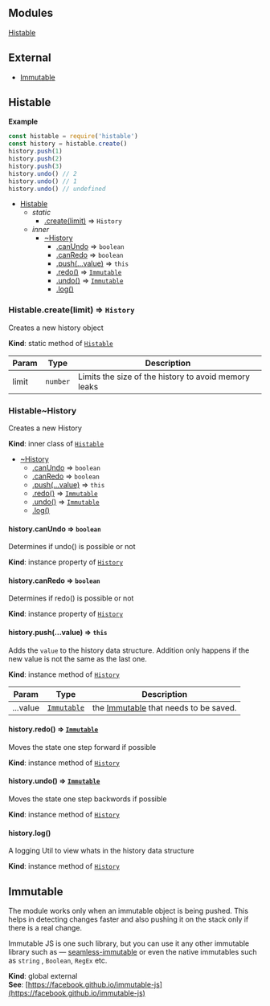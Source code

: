 ## Modules

<dl>
<dt><a href="#module_Histable">Histable</a></dt>
<dd></dd>
</dl>

## External

* [Immutable](#external_Immutable)

<a name="module_Histable"></a>

## Histable
**Example**  
```javascript
const histable = require('histable')
const history = histable.create()
history.push(1)
history.push(2)
history.push(3)
history.undo() // 2
history.undo() // 1
history.undo() // undefined
```

* [Histable](#module_Histable)
    * _static_
        * [.create(limit)](#module_Histable.create) ⇒ <code>History</code>
    * _inner_
        * [~History](#module_Histable..History)
            * [.canUndo](#module_Histable..History+canUndo) ⇒ <code>boolean</code>
            * [.canRedo](#module_Histable..History+canRedo) ⇒ <code>boolean</code>
            * [.push(...value)](#module_Histable..History+push) ⇒ <code>this</code>
            * [.redo()](#module_Histable..History+redo) ⇒ <code>[Immutable](#external_Immutable)</code>
            * [.undo()](#module_Histable..History+undo) ⇒ <code>[Immutable](#external_Immutable)</code>
            * [.log()](#module_Histable..History+log)

<a name="module_Histable.create"></a>

### Histable.create(limit) ⇒ <code>History</code>
Creates a new history object

**Kind**: static method of <code>[Histable](#module_Histable)</code>  

| Param | Type | Description |
| --- | --- | --- |
| limit | <code>number</code> | Limits the size of the history to avoid memory leaks |

<a name="module_Histable..History"></a>

### Histable~History
Creates a new History

**Kind**: inner class of <code>[Histable](#module_Histable)</code>  

* [~History](#module_Histable..History)
    * [.canUndo](#module_Histable..History+canUndo) ⇒ <code>boolean</code>
    * [.canRedo](#module_Histable..History+canRedo) ⇒ <code>boolean</code>
    * [.push(...value)](#module_Histable..History+push) ⇒ <code>this</code>
    * [.redo()](#module_Histable..History+redo) ⇒ <code>[Immutable](#external_Immutable)</code>
    * [.undo()](#module_Histable..History+undo) ⇒ <code>[Immutable](#external_Immutable)</code>
    * [.log()](#module_Histable..History+log)

<a name="module_Histable..History+canUndo"></a>

#### history.canUndo ⇒ <code>boolean</code>
Determines if undo() is possible or not

**Kind**: instance property of <code>[History](#module_Histable..History)</code>  
<a name="module_Histable..History+canRedo"></a>

#### history.canRedo ⇒ <code>boolean</code>
Determines if redo() is possible or not

**Kind**: instance property of <code>[History](#module_Histable..History)</code>  
<a name="module_Histable..History+push"></a>

#### history.push(...value) ⇒ <code>this</code>
Adds the `value` to the history data structure.
Addition only happens if the new value is not the same as the last one.

**Kind**: instance method of <code>[History](#module_Histable..History)</code>  

| Param | Type | Description |
| --- | --- | --- |
| ...value | <code>[Immutable](#external_Immutable)</code> | the [Immutable](https://facebook.github.io/immutable-js/) that needs to be saved. |

<a name="module_Histable..History+redo"></a>

#### history.redo() ⇒ <code>[Immutable](#external_Immutable)</code>
Moves the state one step forward if possible

**Kind**: instance method of <code>[History](#module_Histable..History)</code>  
<a name="module_Histable..History+undo"></a>

#### history.undo() ⇒ <code>[Immutable](#external_Immutable)</code>
Moves the state one step backwords if possible

**Kind**: instance method of <code>[History](#module_Histable..History)</code>  
<a name="module_Histable..History+log"></a>

#### history.log()
A logging Util to view whats in the history data structure

**Kind**: instance method of <code>[History](#module_Histable..History)</code>  
<a name="external_Immutable"></a>

## Immutable
The module works only when an immutable object is being pushed.
This helps in detecting changes faster and also pushing it on the stack only if there is a real change.

Immutable JS is one such library, but you can use it any other immutable library such as —
[seamless-immutable](https://github.com/rtfeldman/seamless-immutable)
or even the native immutables such as `string` , `Boolean`, `RegEx` etc.

**Kind**: global external  
**See**: [https://facebook.github.io/immutable-js](https://facebook.github.io/immutable-js)  
